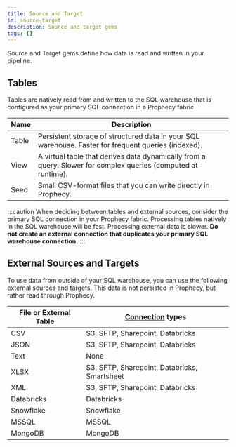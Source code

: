 ```yaml
---
title: Source and Target
id: source-target
description: Source and target gems
tags: []
---
```


Source and Target gems define how data is read and written in your pipeline.

## Tables

Tables are natively read from and written to the SQL warehouse that is configured as your primary SQL connection in a Prophecy fabric.

| Name  | Description                                                                                                   |
| ----- | ------------------------------------------------------------------------------------------------------------- |
| Table | Persistent storage of structured data in your SQL warehouse. Faster for frequent queries (indexed).           |
| View  | A virtual table that derives data dynamically from a query. Slower for complex queries (computed at runtime). |
| Seed  | Small CSV-format files that you can write directly in Prophecy.                                               |

:::caution
When deciding between tables and external sources, consider the primary SQL connection in your Prophecy fabric. Processing tables natively in the SQL warehouse will be fast. Processing external data is slower. **Do not create an external connection that duplicates your primary SQL warehouse connection.**
:::

## External Sources and Targets

To use data from outside of your SQL warehouse, you can use the following external sources and targets. This data is not persisted in Prophecy, but rather read through Prophecy.

| File or External Table | [Connection](docs/analysts/development/connections.md) types |
| ---------------------- | ------------------------------------------------------------ |
| CSV                    | S3, SFTP, Sharepoint, Databricks                             |
| JSON                   | S3, SFTP, Sharepoint, Databricks                             |
| Text                   | None                                                         |
| XLSX                   | S3, SFTP, Sharepoint, Databricks, Smartsheet                 |
| XML                    | S3, SFTP, Sharepoint, Databricks                             |
| Databricks             | Databricks                                                   |
| Snowflake              | Snowflake                                                    |
| MSSQL                  | MSSQL                                                        |
| MongoDB                | MongoDB                                                      |

